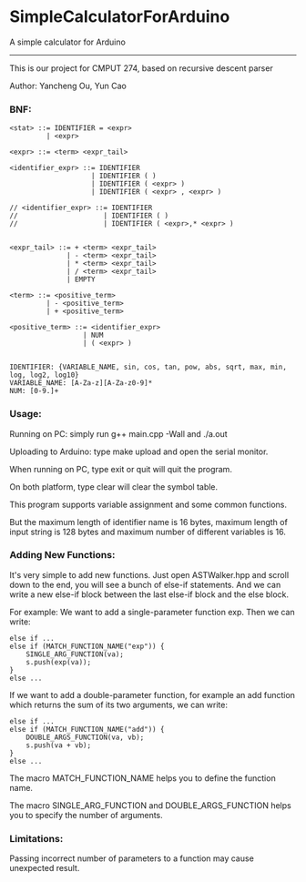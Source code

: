 # SimpleCalculatorForArduino
A simple calculator for Arduino
***

This is our project for CMPUT 274, based on recursive descent parser

Author: Yancheng Ou, Yun Cao

### BNF:
```
<stat> ::= IDENTIFIER = <expr>
         | <expr>

<expr> ::= <term> <expr_tail>

<identifier_expr> ::= IDENTIFIER
                    | IDENTIFIER ( )
                    | IDENTIFIER ( <expr> )
                    | IDENTIFIER ( <expr> , <expr> )

// <identifier_expr> ::= IDENTIFIER
//                     | IDENTIFIER ( )
//                     | IDENTIFIER ( <expr>,* <expr> )


<expr_tail> ::= + <term> <expr_tail>
              | - <term> <expr_tail>
              | * <term> <expr_tail>
              | / <term> <expr_tail>
              | EMPTY

<term> ::= <positive_term>
         | - <positive_term>
         | + <positive_term> 

<positive_term> ::= <identifier_expr>
                  | NUM
                  | ( <expr> )


IDENTIFIER: {VARIABLE_NAME, sin, cos, tan, pow, abs, sqrt, max, min, log, log2, log10}
VARIABLE_NAME: [A-Za-z][A-Za-z0-9]*
NUM: [0-9.]+
```

### Usage:
Running on PC: simply run g++ main.cpp -Wall and ./a.out

Uploading to Arduino: type make upload and open the serial monitor.

When running on PC, type exit or quit will quit the program.

On both platform, type clear will clear the symbol table.

This program supports variable assignment and some common functions.

But the maximum length of identifier name is 16 bytes, maximum length of input string is 128 bytes and maximum number of different variables is 16.

### Adding New Functions:
It's very simple to add new functions. Just open ASTWalker.hpp and scroll down to the end, you will see a bunch of else-if statements. And we can write a new else-if block between the last else-if block and the else block.

For example:
We want to add a single-parameter function exp. Then we can write:
```
else if ...
else if (MATCH_FUNCTION_NAME("exp")) {
    SINGLE_ARG_FUNCTION(va);
    s.push(exp(va));
}
else ...
```
If we want to add a double-parameter function, for example an add function which returns the sum of its two arguments, we can write:
```
else if ...
else if (MATCH_FUNCTION_NAME("add")) {
    DOUBLE_ARGS_FUNCTION(va, vb);
    s.push(va + vb);
}
else ...
```
The macro MATCH_FUNCTION_NAME helps you to define the function name.

The macro SINGLE_ARG_FUNCTION and DOUBLE_ARGS_FUNCTION helps you to specify the number of arguments.

### Limitations:
Passing incorrect number of parameters to a function may cause unexpected result.

